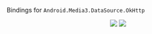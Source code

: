 Bindings for `Android.Media3.DataSource.OkHttp`

<p align="center">
   <a href="https://discord.gg/U7XweVubJN"><img src="https://img.shields.io/badge/Discord-7289DA?style=for-the-badge&logo=discord&logoColor=white"></a>
   <a href="https://nuget.org/packages/Jerro.Android.Media3.DataSource.OkHttp"><img src="https://img.shields.io/nuget/dt/Jerro.Android.Media3.DataSource.OkHttp.svg?label=Downloads&color=%233DDC84&logo=nuget&logoColor=%23fff&style=for-the-badge"></a>
</p>
